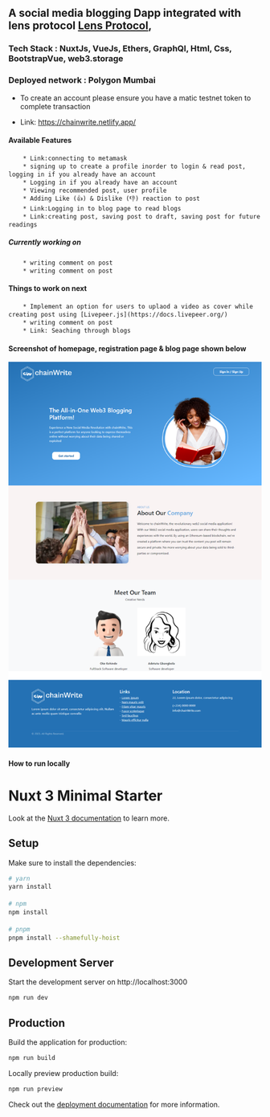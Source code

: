 ## A social media blogging Dapp integrated with lens protocol [Lens Protocol](https://www.lens.dev/), 

### Tech Stack : NuxtJs, VueJs, Ethers, GraphQl, Html, Css, BootstrapVue, web3.storage

### Deployed network : Polygon Mumbai

- To create an account please ensure you have a matic testnet token to complete transaction

- Link: https://chainwrite.netlify.app/

#### Available Features
        * Link:connecting to metamask
        * signing up to create a profile inorder to login & read post, logging in if you already have an account
        * Logging in if you already have an account
        * Viewing recommended post, user profile
        * Adding Like (👍) & Dislike (👎) reaction to post
        * Link:Logging in to blog page to read blogs
        * Link:creating post, saving post to draft, saving post for future readings

##### Currently working on
        * writing comment on post
        * writing comment on post
        
#### Things to work on next
        * Implement an option for users to uplaod a video as cover while creating post using [Livepeer.js](https://docs.livepeer.org/)
        * writing comment on post
        * Link: Seaching through blogs
       
        
#### Screenshot of homepage, registration page & blog page shown below

![image](./images/homepage.png "Optional Title")
<!-- ![image](./images/login-screen.JPG "Optional Title")
![image](./images/blogpage.JPG "Optional Title") -->


#### How to run locally

# Nuxt 3 Minimal Starter

Look at the [Nuxt 3 documentation](https://nuxt.com/docs/getting-started/introduction) to learn more.

## Setup

Make sure to install the dependencies:

```bash
# yarn
yarn install

# npm
npm install

# pnpm
pnpm install --shamefully-hoist
```

## Development Server

Start the development server on http://localhost:3000

```bash
npm run dev
```

## Production

Build the application for production:

```bash
npm run build
```

Locally preview production build:

```bash
npm run preview
```

Check out the [deployment documentation](https://nuxt.com/docs/getting-started/deployment) for more information.
